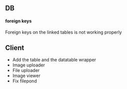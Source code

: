 ## DB

#### foreign keys

Foreign keys on the linked tables is not working properly

## Client

- Add the table and the datatable wrapper
- Image uploader
- File uploader
- Image viewer
- Fix filepond